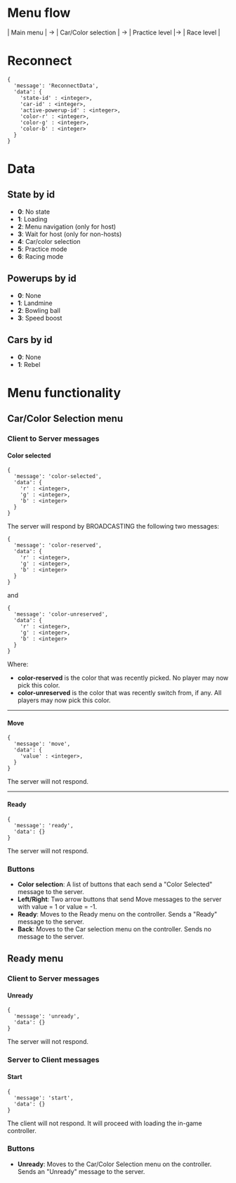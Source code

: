 # Menu flow

|    Main menu     | -> | Car/Color selection | -> |   Practice level   |-> |     Race level     |

# Reconnect
```
{
  'message': 'ReconnectData',
  'data': {
    'state-id' : <integer>,
    'car-id' : <integer>,
    'active-powerup-id' : <integer>,
    'color-r' : <integer>,
    'color-g' : <integer>,
    'color-b' : <integer>
  }
}
```


# Data

## State by id
* **0**: No state
* **1**: Loading
* **2**: Menu navigation (only for host)
* **3**: Wait for host (only for non-hosts)
* **4**: Car/color selection
* **5**: Practice mode
* **6**: Racing mode

## Powerups by id
* **0**: None
* **1**: Landmine
* **2**: Bowling ball
* **3**: Speed boost

## Cars by id
* **0**: None
* **1**: Rebel

# Menu functionality

## Car/Color Selection menu

### Client to Server messages

#### Color selected
```
{
  'message': 'color-selected',
  'data': {
    'r' : <integer>,
    'g' : <integer>,
    'b' : <integer>
  }
}
```

The server will respond by BROADCASTING the following two messages:

```
{
  'message': 'color-reserved',
  'data': {
    'r' : <integer>,
    'g' : <integer>,
    'b' : <integer>
  }
}
```

and


```
{
  'message': 'color-unreserved',
  'data': {
    'r' : <integer>,
    'g' : <integer>,
    'b' : <integer>
  }
}
```

Where:
* **color-reserved** is the color that was recently picked. No player may now pick this color.
* **color-unreserved** is the color that was recently switch from, if any. All players may now pick this color.

---
#### Move
```
{
  'message': 'move',
  'data': {
    'value' : <integer>,
  }
}
```

The server will not respond.

---
#### Ready
```
{
  'message': 'ready',
  'data': {}
}
```

The server will not respond.

### Buttons

* **Color selection**: A list of buttons that each send a "Color Selected" message to the server.
* **Left/Right**: Two arrow buttons that send Move messages to the server with value = 1 or value = -1.
* **Ready**: Moves to the Ready menu on the controller. Sends a "Ready" message to the server.
* **Back**: Moves to the Car selection menu on the controller. Sends no message to the server.

## Ready menu

### Client to Server messages

#### Unready
```
{
  'message': 'unready',
  'data': {}
}
```

The server will not respond.

### Server to Client messages

#### Start
```
{
  'message': 'start',
  'data': {}
}
```

The client will not respond. It will proceed with loading the in-game controller.

### Buttons

* **Unready**: Moves to the Car/Color Selection menu on the controller. Sends an "Unready" message to the server.
